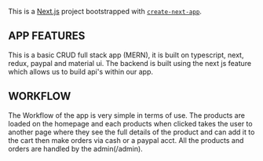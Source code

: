 This is a [Next.js](https://nextjs.org/) project bootstrapped with [`create-next-app`](https://github.com/vercel/next.js/tree/canary/packages/create-next-app).

## APP FEATURES

This is a basic CRUD full stack app (MERN), it is built on typescript, next, redux, paypal and material ui.
The backend is built using the next js feature which allows us to build api's within our app.

## WORKFLOW

The Workflow of the app is very simple in terms of use. The products are loaded on the homepage and each products when clicked takes the user to another page where they see the full details of the product and can add it to the cart then make orders via cash or a paypal acct.
All the products and orders are handled by the admin(/admin).
